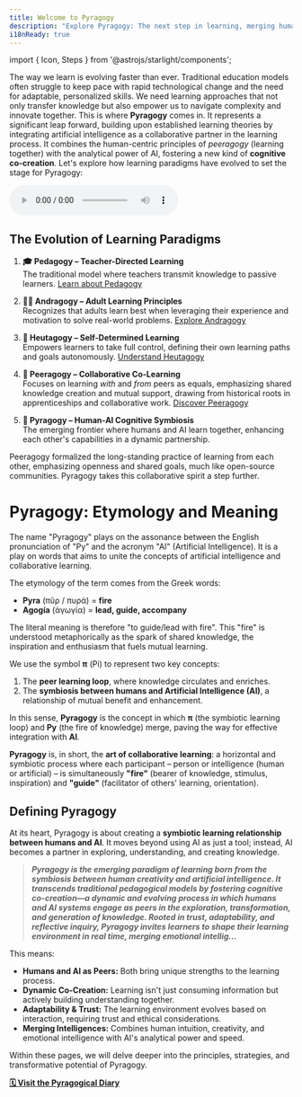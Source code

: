 ```yaml
---
title: Welcome to Pyragogy 
description: "Explore Pyragogy: The next step in learning, merging human collaboration with artificial intelligence."
i18nReady: true
---
```


import { Icon, Steps } from '@astrojs/starlight/components';

The way we learn is evolving faster than ever. Traditional education models often struggle to keep pace with rapid technological change and the need for adaptable, personalized skills. We need learning approaches that not only transfer knowledge but also empower us to navigate complexity and innovate together.
This is where **Pyragogy** comes in. It represents a significant leap forward, building upon established learning theories by integrating artificial intelligence as a collaborative partner in the learning process. It combines the human-centric principles of *peeragogy* (learning together) with the analytical power of AI, fostering a new kind of **cognitive co-creation**.
Let's explore how learning paradigms have evolved to set the stage for Pyragogy:

<audio controls >
  <source  src="/audio/Level Up Your Learning_ The AI-Powered Peer Revolution of Pyragogy__.wav" type="audio/mpeg" />
  Your browser does not support the audio element.
</audio>

## The Evolution of Learning Paradigms

<Steps orientation="horizontal">

1.  **🎓 Pedagogy – Teacher-Directed Learning**  
    The traditional model where teachers transmit knowledge to passive learners. [Learn about Pedagogy](https://en.wikipedia.org/wiki/Pedagogy)

2.  **🧑‍🏫 Andragogy – Adult Learning Principles**  
    Recognizes that adults learn best when leveraging their experience and motivation to solve real-world problems. [Explore Andragogy](https://en.wikipedia.org/wiki/Andragogy)

3.  **🧭 Heutagogy – Self-Determined Learning**  
    Empowers learners to take full control, defining their own learning paths and goals autonomously. [Understand Heutagogy](https://en.wikipedia.org/wiki/Heutagogy)

4.  **🤝 Peeragogy – Collaborative Co-Learning**  
    Focuses on learning *with* and *from* peers as equals, emphasizing shared knowledge creation and mutual support, drawing from historical roots in apprenticeships and collaborative work. [Discover Peeragogy](https://peeragogy.org/)

5.  **🤖 Pyragogy – Human-AI Cognitive Symbiosis**  
    The emerging frontier where humans and AI learn together, enhancing each other's capabilities in a dynamic partnership.

</Steps>


Peeragogy formalized the long-standing practice of learning from each other, emphasizing openness and shared goals, much like open-source communities. Pyragogy takes this collaborative spirit a step further.


# Pyragogy: Etymology and Meaning

The name "Pyragogy" plays on the assonance between the English pronunciation of "Py" and the acronym "AI" (Artificial Intelligence). It is a play on words that aims to unite the concepts of artificial intelligence and collaborative learning.

The etymology of the term comes from the Greek words:

* **Pyra** (πῦρ / πυρά) = **fire**
* **Agogía** (ἀγωγία) = **lead, guide, accompany**

The literal meaning is therefore "to guide/lead with fire". This "fire" is understood metaphorically as the spark of shared knowledge, the inspiration and enthusiasm that fuels mutual learning.

We use the symbol **π** (Pi) to represent two key concepts:

1. The **peer learning loop**, where knowledge circulates and enriches.
2. The **symbiosis between humans and Artificial Intelligence (AI)**, a relationship of mutual benefit and enhancement.

In this sense, **Pyragogy** is the concept in which **π** (the symbiotic learning loop) and **Py** (the fire of knowledge) merge, paving the way for effective integration with **AI**.

**Pyragogy** is, in short, the **art of collaborative learning**: a horizontal and symbiotic process where each participant – person or intelligence (human or artificial) – is simultaneously **"fire"** (bearer of knowledge, stimulus, inspiration) and **"guide"** (facilitator of others' learning, orientation).

## Defining Pyragogy

At its heart, Pyragogy is about creating a **symbiotic learning relationship between humans and AI**. It moves beyond using AI as just a tool; instead, AI becomes a partner in exploring, understanding, and creating knowledge.
<Icon name="open-book" size="2rem" />

> ***Pyragogy is the emerging paradigm of learning born from the symbiosis between human creativity and artificial intelligence. It transcends traditional pedagogical models by fostering cognitive co-creation—a dynamic and evolving process in which humans and AI systems engage as peers in the exploration, transformation, and generation of knowledge. Rooted in trust, adaptability, and reflective inquiry, Pyragogy invites learners to shape their learning environment in real time, merging emotional intellig...***

This means:

*   **Humans and AI as Peers:** Both bring unique strengths to the learning process.
*   **Dynamic Co-Creation:** Learning isn't just consuming information but actively building understanding together.
*   **Adaptability & Trust:** The learning environment evolves based on interaction, requiring trust and ethical considerations.
*   **Merging Intelligences:** Combines human intuition, creativity, and emotional intelligence with AI's analytical power and speed.

Within these pages, we will delve deeper into the principles, strategies, and transformative potential of Pyragogy.


<a href="/diario" style="font-weight: bold;">🗓 Visit the Pyragogical Diary</a>
